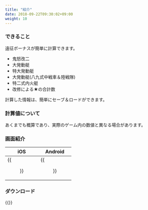 ```yaml
---
title: "紹介"
date: 2018-09-22T09:30:02+09:00
weight: 10
---
```


### できること

遠征ボーナスが簡単に計算できます。

* 鬼怒改二
* 大発動艇
* 特大発動艇
* 大発動艇(八九式中戦車＆陸戦隊)
* 特二式内火艇
* 改修による★の合計数

計算した情報は、簡単にセーブ＆ロードができます。

### 計算値について

あくまでも概算であり、実際のゲーム内の数値と異なる場合があります。

### 画面紹介

|iOS|Android|
|---|---|
|{{<figure src="/images/daihatu/ios_01.png" width="400px">}}|{{<figure src="/images/daihatu/android_01.png" width="400px">}}|

### ダウンロード

{{<download-banner-daihatu>}}
